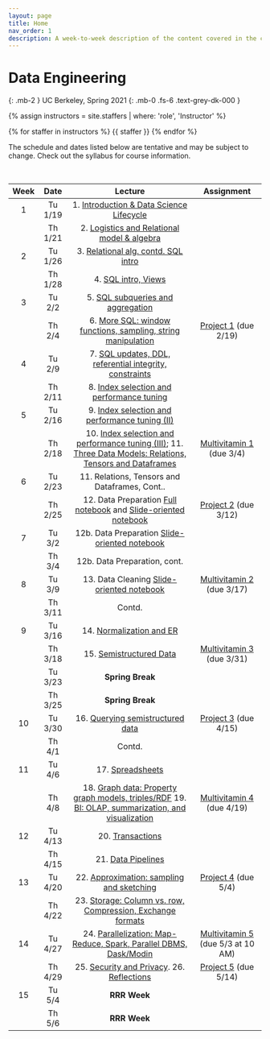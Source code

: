```yaml
---
layout: page
title: Home
nav_order: 1
description: A week-to-week description of the content covered in the course.
---
```


<link rel="stylesheet" href="css/index.css">

# Data Engineering
{: .mb-2 }
UC Berkeley, Spring 2021
{: .mb-0 .fs-6 .text-grey-dk-000 }

<div>

{% assign instructors = site.staffers | where: 'role', 'Instructor' %}
<div class="role">
  {% for staffer in instructors %}
  {{ staffer }}
  {% endfor %}

</div>

The schedule and dates listed below are tentative and may be subject to change. Check out the syllabus for course information.

</div>

<br>

| Week | Date | Lecture | Assignment |
| :--: | :--: | :--: | :--: |
| 1 | Tu 1/19 | 1. [Introduction & Data Science Lifecycle](https://drive.google.com/file/d/1YHhrSqMEV7LfRF5NVyaXcdcB58aJ01af/view?usp=sharing)| |
| | Th 1/21 | 2. [Logistics and Relational model & algebra](https://drive.google.com/file/d/1Czg4TDaerduUrDLbfOCnnv_8xyp_yeh6/view?usp=sharing) | |
| 2 | Tu 1/26 | 3. [Relational alg. contd. SQL intro](https://drive.google.com/file/d/1nojuIcgyd-npbLUp-65Mz0eW5PXPrgn_/view?usp=sharing) | |
|  | Th 1/28 | 4. [SQL intro, Views](https://drive.google.com/file/d/1IIewYULvLtaLxFAHwgdnwYLwZ29YAM11/view?usp=sharing) | |
| 3 | Tu 2/2 | 5.  [SQL subqueries and aggregation](https://drive.google.com/file/d/1qUHLUSmANCWrkdjAC45bNho1rXf1Kt_J/view?usp=sharing)| |
|  | Th 2/4 | 6. [More SQL: window functions, sampling, string manipulation](https://drive.google.com/file/d/1E1R8rmtNGVGXaLYwxk46EEvrMu6RHoMG/view?usp=sharing)| [Project 1](https://cs194.datahub.berkeley.edu/hub/user-redirect/git-sync?repo=https://github.com/cal-data-eng/sp21&subPath=proj/proj1/) (due 2/19) |
| 4 | Tu 2/9 | 7. [SQL updates, DDL, referential integrity, constraints](https://drive.google.com/file/d/1jSe4xsLHDEpquAa7tWC9Z3joWnmyPDtQ/view?usp=sharing) | |
|  | Th 2/11 | 8. [Index selection and performance tuning](https://drive.google.com/file/d/1yNaI5k5qzynklUl6ddGeCCSaNaHaJFHF/view?usp=sharing) | |
| 5 | Tu 2/16 | 9. [Index selection and performance tuning (II)](https://drive.google.com/file/d/18WwVTzw7nQekUIcffr2d2x1iLFw1qAbc/view?usp=sharing) | |
|  | Th 2/18 | 10. [Index selection and performance tuning (III)](https://drive.google.com/file/d/1k3VU43F1o-Oz5xfzqKyh3fctEWyJJ9Os/view?usp=sharing); 11. [Three Data Models: Relations, Tensors and Dataframes](https://drive.google.com/file/d/1E0EW7vEVEi79thdH986ZHvmKGsp6tVym/view?usp=sharing) | [Multivitamin 1](https://www.gradescope.com/courses/234388/assignments/1009641/) (due 3/4) |
| 6 | Tu 2/23 | 11. Relations, Tensors and Dataframes, Cont.. | |
|  | Th 2/25 | 12. Data Preparation [Full notebook](https://github.com/cal-data-eng/sp21/blob/master/resources/assets/notebooks/11-data-prep-1/11-dataprep-full.ipynb) and [Slide-oriented notebook](https://github.com/cal-data-eng/sp21/blob/master/resources/assets/notebooks/11-data-prep-1/11-dataprep-slides.ipynb)  | [Project 2](https://cs194.datahub.berkeley.edu/hub/user-redirect/git-sync?repo=https://github.com/cal-data-eng/sp21&subPath=proj/proj2/) (due 3/12) |
| 7 | Tu 3/2 | 12b. Data Preparation [Slide-oriented notebook](https://github.com/cal-data-eng/sp21/blob/master/resources/assets/notebooks/12-data-prep-2/12-dataprep2-slides.ipynb) | |
|  | Th 3/4 | 12b. Data Preparation, cont. | |
| 8 | Tu 3/9 | 13. Data Cleaning [Slide-oriented notebook](https://github.com/cal-data-eng/sp21/blob/master/resources/assets/notebooks/13-DataCleaning-slides.ipynb)| [Multivitamin 2](https://www.gradescope.com/courses/234388/assignments/1084373/) (due 3/17) |
|  | Th 3/11 |  Contd. | |
| 9 | Tu 3/16 | 14. [Normalization and ER](https://drive.google.com/file/d/1Gt1Aaaz-j3JdHaNjL82q7O_6a5aTBJRG/view?usp=sharing)   | |
|  | Th 3/18 | 15. [Semistructured Data](https://drive.google.com/file/d/1veUSZfWotpfZG9mnJac1pYDUcDjAjp36/view?usp=sharing) | [Multivitamin 3](https://www.gradescope.com/courses/234388/assignments/1097711/) (due 3/31) |
| | Tu 3/23 | **Spring Break** | |
| | Th 3/25 | **Spring Break** | |
| 10 | Tu 3/30 | 16. [Querying semistructured data](https://drive.google.com/file/d/1B4HbHjQag7iYp2aO32ecOlpXjHaaEJov/view?usp=sharing) | [Project 3](https://cs194.datahub.berkeley.edu/hub/user-redirect/git-sync?repo=https://github.com/cal-data-eng/sp21&subPath=proj/proj3/) (due 4/15) |
|  | Th 4/1 | Contd.    | |
| 11 | Tu 4/6 | 17. [Spreadsheets](https://drive.google.com/file/d/1PzrqNVsYWdYZi5jPmnl-SdeXpbocQtnv/view?usp=sharing)  | |
|  | Th 4/8 | 18. [Graph data: Property graph models, triples/RDF](https://drive.google.com/file/d/1n4sVrOscesHiGJQ4VfppmwQExz4bmSKf/view?usp=sharing)   19. [BI: OLAP, summarization, and visualization](https://drive.google.com/file/d/1yZJ73e1R2IBpdW6OpkFxNHrst2YmvI_E/view?usp=sharing) | [Multivitamin 4](https://www.gradescope.com/courses/234388/assignments/1160303) (due 4/19) |
| 12 | Tu 4/13 | 20. [Transactions](https://drive.google.com/file/d/1yqCbOibXzcWTkrTFn6AG_FM1wqOBcCqc/view?usp=sharing)   | |
|  | Th 4/15 | 21. [Data Pipelines](https://drive.google.com/file/d/1pYEWweq1jp4tgSuJjsiO7jFKBh7PJ2Po/view?usp=sharing) | |
| 13 | Tu 4/20 | 22. [Approximation: sampling and sketching](https://github.com/cal-data-eng/sp21/blob/master/resources/assets/notebooks/22-ApproximationSamplingSketching-slides.ipynb)  | [Project 4](https://cs194.datahub.berkeley.edu/hub/user-redirect/git-sync?repo=https://github.com/cal-data-eng/sp21&subPath=proj/proj4/) (due 5/4) |
|  | Th 4/22 | 23. [Storage: Column vs. row, Compression, Exchange formats](https://drive.google.com/file/d/11KfHo_AC5fGd21fpkXsv23eF1qwZTgNB/view?usp=sharing) | |
| 14 | Tu 4/27 | 24. [Parallelization: Map-Reduce, Spark, Parallel DBMS, Dask/Modin](https://drive.google.com/file/d/1P4g6Zz3SmAjFRCA8l6JnnGFg_CaUe8kf/view?usp=sharing) | [Multivitamin 5](https://www.gradescope.com/courses/234388/assignments/1209415) (due 5/3 at 10 AM) |
|  | Th 4/29 | 25. [Security and Privacy](https://drive.google.com/file/d/189k8fP5Cg05M3vCl9h7wL4UK8cD0FggH/view?usp=sharing). 26. [Reflections](https://drive.google.com/file/d/1CWS0YVfDWiMe7x7kP7stcskB-fBksvL6/view?usp=sharing) | [Project 5](https://docs.google.com/document/d/1VRShTbKBQxX0ayVic4HsejPi58cQxPLx8tlQm6_j6zU/edit?usp=sharing) (due 5/14) |
| 15 | Tu 5/4 | **RRR Week** | |
|  | Th 5/6 | **RRR Week** | |
